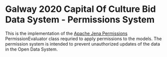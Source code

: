 # Galway 2020 Capital Of Culture Bid Data System - Permissions System

This is the implementation of the <a href='http://jena.apache.org/documentation/security/index.html'>Apache Jena Permissions</a> PermissionEvaluator class requried to apply permissions to the models.  The permission system is intended to prevent unauthorized updates of the data in the Open Data System.


